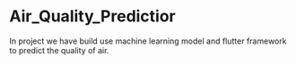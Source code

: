 # Air_Quality_Predictior
In project we have build use machine learning model and flutter framework  to predict the quality of air.
